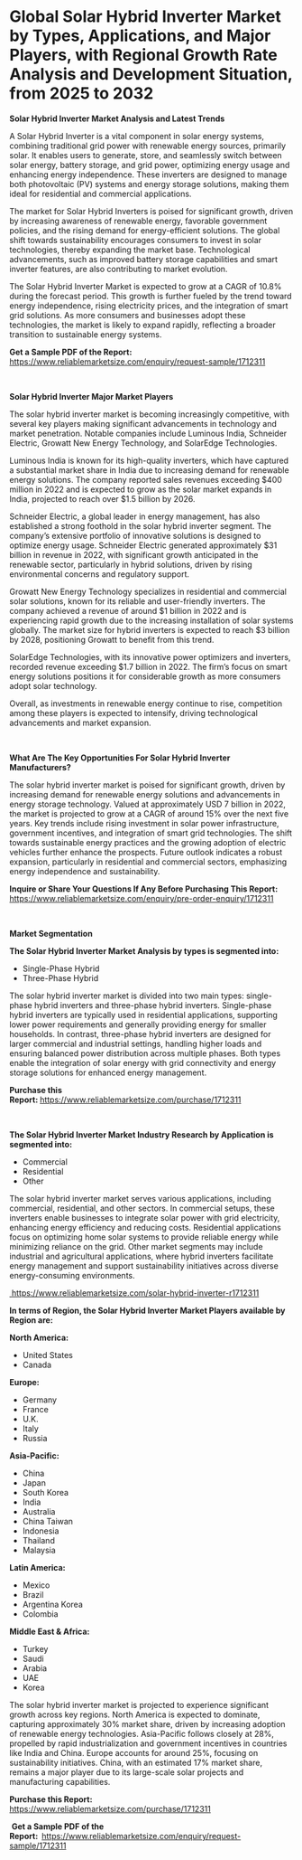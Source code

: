 <p><h1>Global Solar Hybrid Inverter Market by Types, Applications, and Major Players, with Regional Growth Rate Analysis and Development Situation, from 2025 to 2032</h1></p><p><strong>Solar Hybrid Inverter Market Analysis and Latest Trends</strong></p>
<p><p>A Solar Hybrid Inverter is a vital component in solar energy systems, combining traditional grid power with renewable energy sources, primarily solar. It enables users to generate, store, and seamlessly switch between solar energy, battery storage, and grid power, optimizing energy usage and enhancing energy independence. These inverters are designed to manage both photovoltaic (PV) systems and energy storage solutions, making them ideal for residential and commercial applications.</p><p>The market for Solar Hybrid Inverters is poised for significant growth, driven by increasing awareness of renewable energy, favorable government policies, and the rising demand for energy-efficient solutions. The global shift towards sustainability encourages consumers to invest in solar technologies, thereby expanding the market base. Technological advancements, such as improved battery storage capabilities and smart inverter features, are also contributing to market evolution.</p><p>The Solar Hybrid Inverter Market is expected to grow at a CAGR of 10.8% during the forecast period. This growth is further fueled by the trend toward energy independence, rising electricity prices, and the integration of smart grid solutions. As more consumers and businesses adopt these technologies, the market is likely to expand rapidly, reflecting a broader transition to sustainable energy systems.</p></p>
<p><strong>Get a Sample PDF of the Report:&nbsp;</strong> <a href="https://www.reliablemarketsize.com/enquiry/request-sample/1712311?utm_campaign=1103&utm_medium=2&utm_source=Github&utm_content=ia&utm_term=16042025&utm_id=solar-hybrid-inverter">https://www.reliablemarketsize.com/enquiry/request-sample/1712311</a></p>
<p>&nbsp;</p>
<p><strong>Solar Hybrid Inverter Major Market Players</strong></p>
<p><p>The solar hybrid inverter market is becoming increasingly competitive, with several key players making significant advancements in technology and market penetration. Notable companies include Luminous India, Schneider Electric, Growatt New Energy Technology, and SolarEdge Technologies.</p><p>Luminous India is known for its high-quality inverters, which have captured a substantial market share in India due to increasing demand for renewable energy solutions. The company reported sales revenues exceeding $400 million in 2022 and is expected to grow as the solar market expands in India, projected to reach over $1.5 billion by 2026.</p><p>Schneider Electric, a global leader in energy management, has also established a strong foothold in the solar hybrid inverter segment. The company’s extensive portfolio of innovative solutions is designed to optimize energy usage. Schneider Electric generated approximately $31 billion in revenue in 2022, with significant growth anticipated in the renewable sector, particularly in hybrid solutions, driven by rising environmental concerns and regulatory support.</p><p>Growatt New Energy Technology specializes in residential and commercial solar solutions, known for its reliable and user-friendly inverters. The company achieved a revenue of around $1 billion in 2022 and is experiencing rapid growth due to the increasing installation of solar systems globally. The market size for hybrid inverters is expected to reach $3 billion by 2028, positioning Growatt to benefit from this trend.</p><p>SolarEdge Technologies, with its innovative power optimizers and inverters, recorded revenue exceeding $1.7 billion in 2022. The firm’s focus on smart energy solutions positions it for considerable growth as more consumers adopt solar technology.</p><p>Overall, as investments in renewable energy continue to rise, competition among these players is expected to intensify, driving technological advancements and market expansion.</p></p>
<p>&nbsp;</p>
<p><strong>What Are The Key Opportunities For Solar Hybrid Inverter Manufacturers?</strong></p>
<p><p>The solar hybrid inverter market is poised for significant growth, driven by increasing demand for renewable energy solutions and advancements in energy storage technology. Valued at approximately USD 7 billion in 2022, the market is projected to grow at a CAGR of around 15% over the next five years. Key trends include rising investment in solar power infrastructure, government incentives, and integration of smart grid technologies. The shift towards sustainable energy practices and the growing adoption of electric vehicles further enhance the prospects. Future outlook indicates a robust expansion, particularly in residential and commercial sectors, emphasizing energy independence and sustainability.</p></p>
<p><strong>Inquire or Share Your Questions If Any Before Purchasing This Report:</strong> <a href="https://www.reliablemarketsize.com/enquiry/pre-order-enquiry/1712311?utm_campaign=1103&utm_medium=2&utm_source=Github&utm_content=ia&utm_term=16042025&utm_id=solar-hybrid-inverter">https://www.reliablemarketsize.com/enquiry/pre-order-enquiry/1712311</a></p>
<p>&nbsp;</p>
<p><strong>Market Segmentation</strong></p>
<p><strong>The Solar Hybrid Inverter Market Analysis by types is segmented into:</strong></p>
<p><ul><li>Single-Phase Hybrid</li><li>Three-Phase Hybrid</li></ul></p>
<p><p>The solar hybrid inverter market is divided into two main types: single-phase hybrid inverters and three-phase hybrid inverters. Single-phase hybrid inverters are typically used in residential applications, supporting lower power requirements and generally providing energy for smaller households. In contrast, three-phase hybrid inverters are designed for larger commercial and industrial settings, handling higher loads and ensuring balanced power distribution across multiple phases. Both types enable the integration of solar energy with grid connectivity and energy storage solutions for enhanced energy management.</p></p>
<p><strong>Purchase this Report:&nbsp;</strong><a href="https://www.reliablemarketsize.com/purchase/1712311?utm_campaign=1103&utm_medium=2&utm_source=Github&utm_content=ia&utm_term=16042025&utm_id=solar-hybrid-inverter">https://www.reliablemarketsize.com/purchase/1712311</a></p>
<p>&nbsp;</p>
<p><strong>The Solar Hybrid Inverter Market Industry Research by Application is segmented into:</strong></p>
<p><ul><li>Commercial</li><li>Residential</li><li>Other</li></ul></p>
<p><p>The solar hybrid inverter market serves various applications, including commercial, residential, and other sectors. In commercial setups, these inverters enable businesses to integrate solar power with grid electricity, enhancing energy efficiency and reducing costs. Residential applications focus on optimizing home solar systems to provide reliable energy while minimizing reliance on the grid. Other market segments may include industrial and agricultural applications, where hybrid inverters facilitate energy management and support sustainability initiatives across diverse energy-consuming environments.</p></p>
<p><a href="https://www.reliablemarketsize.com/solar-hybrid-inverter-r1712311?utm_campaign=1103&utm_medium=2&utm_source=Github&utm_content=ia&utm_term=16042025&utm_id=solar-hybrid-inverter">&nbsp;https://www.reliablemarketsize.com/solar-hybrid-inverter-r1712311</a></p>
<p><strong>In terms of Region, the Solar Hybrid Inverter Market Players available by Region are:</strong></p>
<p>
    <p> <strong> North America: </strong>
        <ul>
            <li>United States</li>
            <li>Canada</li>
        </ul>
        </p> 
    <p> <strong> Europe: </strong>
        <ul>
            <li>Germany</li>
            <li>France</li>
            <li>U.K.</li>
            <li>Italy</li>
            <li>Russia</li>
        </ul>
        </p> 
    <p> <strong> Asia-Pacific: </strong>
        <ul>
            <li>China</li>
            <li>Japan</li>
            <li>South Korea</li>
            <li>India</li>
            <li>Australia</li>
            <li>China Taiwan</li>
            <li>Indonesia</li>
            <li>Thailand</li>
            <li>Malaysia</li>
        </ul>
        </p> 
    <p> <strong> Latin America: </strong>
        <ul>
            <li>Mexico</li>
            <li>Brazil</li>
            <li>Argentina Korea</li>
            <li>Colombia</li>
        </ul>
        </p> 
    <p> <strong> Middle East & Africa: </strong>
        <ul>
            <li>Turkey</li>
            <li>Saudi</li>
            <li>Arabia</li>
            <li>UAE</li>
            <li>Korea</li>
        </ul>
    </p>
    </p>
<p><p>The solar hybrid inverter market is projected to experience significant growth across key regions. North America is expected to dominate, capturing approximately 30% market share, driven by increasing adoption of renewable energy technologies. Asia-Pacific follows closely at 28%, propelled by rapid industrialization and government incentives in countries like India and China. Europe accounts for around 25%, focusing on sustainability initiatives. China, with an estimated 17% market share, remains a major player due to its large-scale solar projects and manufacturing capabilities.</p></p>
<p><strong>Purchase this Report: </strong><a href="https://www.reliablemarketsize.com/purchase/1712311?utm_campaign=1103&utm_medium=2&utm_source=Github&utm_content=ia&utm_term=16042025&utm_id=solar-hybrid-inverter">https://www.reliablemarketsize.com/purchase/1712311</a></p>
<p>&nbsp;<strong>Get a Sample PDF of the Report:&nbsp;&nbsp;</strong><a href="https://www.reliablemarketsize.com/enquiry/request-sample/1712311?utm_campaign=1103&utm_medium=2&utm_source=Github&utm_content=ia&utm_term=16042025&utm_id=solar-hybrid-inverter">https://www.reliablemarketsize.com/enquiry/request-sample/1712311</a></p>
<p><strong></strong></p>
<p><p></p><p></p><p></p></p>